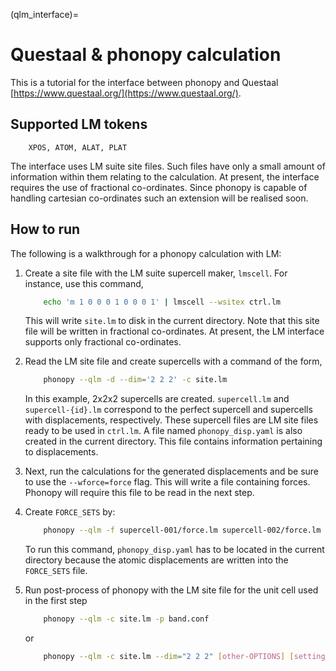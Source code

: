 (qlm_interface)=

# Questaal & phonopy calculation

This is a tutorial for the interface between phonopy and Questaal
[https://www.questaal.org/](https://www.questaal.org/).

## Supported LM tokens

```
    XPOS, ATOM, ALAT, PLAT
```

The interface uses LM suite site files. Such files have only a small amount of
information within them relating to the calculation. At present, the interface
requires the use of fractional co-ordinates. Since phonopy is capable of
handling cartesian co-ordinates such an extension will be realised soon.


## How to run

The following is a walkthrough for a phonopy calculation with LM:

1.  Create a site file with the LM suite supercell maker, `lmscell`. For
    instance, use this command,

    ```bash
        echo 'm 1 0 0 0 1 0 0 0 1' | lmscell --wsitex ctrl.lm
    ```

    This will write `site.lm` to disk in the current directory. Note that this
    site file will be written in fractional co-ordinates. At present, the LM
    interface supports only fractional co-ordinates.

2.  Read the LM site file and create supercells with a command of the form,

    ```bash
        phonopy --qlm -d --dim='2 2 2' -c site.lm
    ```

    In this example, 2x2x2 supercells are created. `supercell.lm` and
    `supercell-{id}.lm` correspond to the perfect supercell and supercells
    with displacements, respectively. These supercell files are LM site files
    ready to be used in `ctrl.lm`. A file named `phonopy_disp.yaml` is also
    created in the current directory. This file contains information pertaining
    to displacements.

3.  Next, run the calculations for the generated displacements and be sure to
    use the `--wforce=force` flag. This will write a file containing forces.
    Phonopy will require this file to be read in the next step.

4.  Create `FORCE_SETS` by:

    ```bash
        phonopy --qlm -f supercell-001/force.lm supercell-002/force.lm  ...
    ```

    To run this command, `phonopy_disp.yaml` has to be located in the current
    directory because the atomic displacements are written into the
    `FORCE_SETS` file.

5. Run post-process of phonopy with the LM site file for the unit cell used in
    the first step

    ```bash
        phonopy --qlm -c site.lm -p band.conf
    ```

    or

    ```bash
        phonopy --qlm -c site.lm --dim="2 2 2" [other-OPTIONS] [setting-file]
    ```

